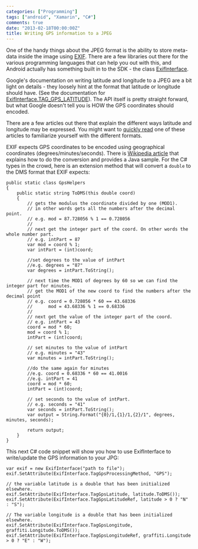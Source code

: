 ```yaml
---
categories: ["Programming"]
tags: ["android", "Xamarin", "C#"]
comments: true
date: "2013-02-18T00:00:00Z"
title: Writing GPS information to a JPEG
---
```


One of the handy things about the JPEG format is the ability to store meta-data inside the image using [EXIF](http://en.wikipedia.org/wiki/Exchangeable_image_file_format). There are a few libraries out there for the various programming languages that can help you out with this, and Android actually has something built in to the SDK - the class [ExifInterface](http://developer.android.com/reference/android/media/ExifInterface.html).

Google's documentation on writing latitude and longitude to a JPEG are a bit light on details - they loosely hint at the format that latitude or longitude should have. (See the documentation for [ExifInterface.TAG_GPS_LATITUDE](http://developer.android.com/reference/android/media/ExifInterface.html#TAG_GPS_LATITUDE)). The API itself is pretty straight forward, but what Google doesn't tell you is HOW the GPS coordinates should encoded.

<!--more-->


There are a few articles out there that explain the different ways latitude and longitude may be expressed. You might want to [quickly read](http://www.geomidpoint.com/latlon.html) one of these articles to familiarize yourself with the different formats. 

EXIF expects GPS coordinates to be encoded using geographical coordinates (degrees/minutes/seconds). There is [Wikipedia article](http://en.wikipedia.org/wiki/Geographic_coordinate_conversion) that explains how to do the conversion and provides a Java sample. For the C# types in the crowd, here is an extension method that will convert a `double` to the DMS format that EXIF expects:

	public static class GpsHelpers
	{
        public static string ToDMS(this double coord)
        {
        	// gets the modulus the coordinate divided by one (MOD1).
        	// in other words gets all the numbers after the decimal point.
        	// e.g. mod = 87.728056 % 1 == 0.728056
        	//
        	// next get the integer part of the coord. On other words the whole number part.
        	// e.g. intPart = 87
        	var mod = coord % 1;
        	var intPart = (int)coord;

            //set degrees to the value of intPart
            //e.g. degrees = "87"
            var degrees = intPart.ToString();

            // next time the MOD1 of degrees by 60 so we can find the integer part for minutes.
            // get the MOD1 of the new coord to find the numbers after the decimal point
            // e.g. coord = 0.728056 * 60 == 43.68336
            //      mod = 43.68336 % 1 == 0.68336
            //
            // next get the value of the integer part of the coord.
            // e.g. intPart = 43
            coord = mod * 60;
            mod = coord % 1;
            intPart = (int)coord;
            
            // set minutes to the value of intPart
            // e.g. minutes = "43"
            var minutes = intPart.ToString();
            
            //do the same again for minutes
            //e.g. coord = 0.68336 * 60 == 41.0016
            //e.g. intPart = 41
            coord = mod * 60;
            intPart = (int)coord;

            // set seconds to the value of intPart.
            // e.g. seconds = "41"
			var seconds = intPart.ToString();
			var output = String.Format("{0}/1,{1}/1,{2}/1", degrees, minutes, seconds);
			
			return output;
        }
    }

This next C# code snippet will show you how to use ExifInterface to write/update the GPS information to your JPG:


	var exif = new ExifInterface("path to file");
	exif.SetAttribute(ExifInterface.TagGpsProcessingMethod, "GPS");
	
	// the variable latitude is a double that has been initialized elsewhere.
	exif.SetAttribute(ExifInterface.TagGpsLatitude, latitude.ToDMS());
    exif.SetAttribute(ExifInterface.TagGpsLatitudeRef, latitude > 0 ? "N" : "S");
    
    // The variable longitude is a double that has been initialized elsewhere.
    exif.SetAttribute(ExifInterface.TagGpsLongitude, graffiti.Longitude.ToDMS());
    exif.SetAttribute(ExifInterface.TagGpsLongitudeRef, graffiti.Longitude > 0 ? "E" : "W");
